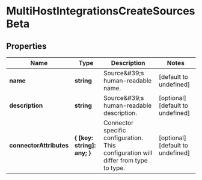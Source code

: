 # MultiHostIntegrationsCreateSourcesBeta

## Properties

Name | Type | Description | Notes
------------ | ------------- | ------------- | -------------
**name** | **string** | Source\&#39;s human-readable name. | [default to undefined]
**description** | **string** | Source\&#39;s human-readable description. | [optional] [default to undefined]
**connectorAttributes** | **{ [key: string]: any; }** | Connector specific configuration. This configuration will differ from type to type. | [optional] [default to undefined]

